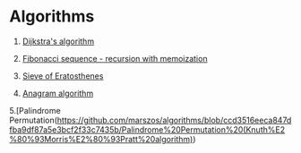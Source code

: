 # Algorithms 

1. [Dijkstra's algorithm](https://github.com/marszos/algorithms/blob/92740e514a13e7d1b87a1d36aae6e8eb77af40d0/Dijkstra_algo.py)

2. [Fibonacci sequence - recursion with memoization](https://github.com/marszos/algorithms/blob/67026c0a4c21e6eaa7b3002a92d3db4f664afdf2/fibonacci.py)

3. [Sieve of Eratosthenes](https://github.com/marszos/algorithms/blob/333889550e6e3d88e1e41e9aa477248d2410be37/Sieve_of_Eratosthenes.py)

4. [Anagram algorithm](https://github.com/marszos/algorithms/blob/bad2582ebd279f5494b0180e15097cc775d87b35/Anagram_algo.py)

5.[Palindrome Permutation(https://github.com/marszos/algorithms/blob/ccd3516eeca847dfba9df87a5e3bcf2f33c7435b/Palindrome%20Permutation%20(Knuth%E2%80%93Morris%E2%80%93Pratt%20algorithm))
